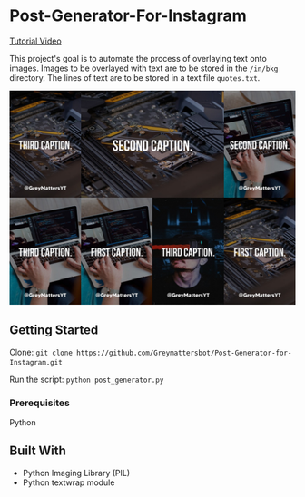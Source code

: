 # Post-Generator-For-Instagram

[Tutorial Video]()

 This project's goal is to automate the process of overlaying text onto images. Images to be overlayed with text are to be stored in the ```/in/bkg``` directory. The lines of text are to be stored in a text file ```quotes.txt```.

<img src="./figures/sample_feed.jpg" width="512x" alt="">

## Getting Started

Clone:
```git clone https://github.com/Greymattersbot/Post-Generator-for-Instagram.git```

Run the script:
```python post_generator.py```

### Prerequisites

Python

## Built With

* Python Imaging Library (PIL)
* Python textwrap module
